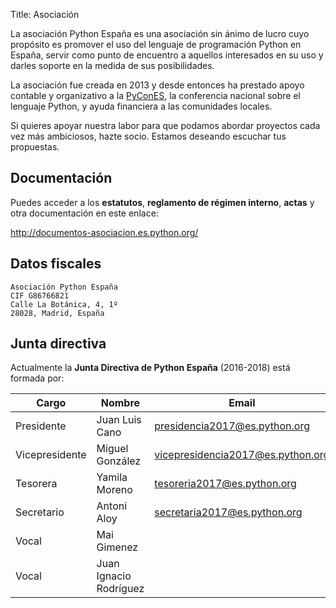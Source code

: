 Title: Asociación

La asociación Python España es una asociación sin ánimo de lucro cuyo propósito es promover el uso del lenguaje de programación Python en España, servir como punto de encuentro a aquellos interesados en su uso y darles soporte en la medida de sus posibilidades.

La asociación fue creada en 2013 y desde entonces ha prestado apoyo contable y organizativo a la <a href="http://es.pycon.org" target="_new">PyConES</a>, la conferencia nacional sobre el lenguaje Python, y ayuda financiera a las comunidades locales.

Si quieres apoyar nuestra labor para que podamos abordar proyectos cada vez más ambiciosos, hazte socio. Estamos deseando escuchar tus propuestas.

## Documentación

Puedes acceder a los **estatutos**, **reglamento de régimen interno**, **actas** y otra documentación en este enlace:

<a href="http://documentos-asociacion.es.python.org/" target="_blank">http://documentos-asociacion.es.python.org/</a>

## Datos fiscales

```
Asociación Python España
CIF G86766821
Calle La Botánica, 4, 1º
28028, Madrid, España
```

## Junta directiva

Actualmente la **Junta Directiva de Python España** (2016-2018) está formada por:

|  Cargo            |  Nombre                   |  Email                               |
| ----------------- | ------------------------- | ------------------------------------ |
|  Presidente       |  Juan Luis Cano           |  presidencia2017@es.python.org       |
|  Vicepresidente   |  Miguel González          |  vicepresidencia2017@es.python.org   |
|  Tesorera         |  Yamila Moreno            |  tesoreria2017@es.python.org         |
|  Secretario       |  Antoni Aloy              |  secretaria2017@es.python.org        |
|  Vocal            |  Mai Gimenez              |                                      |
|  Vocal            |  Juan Ignacio Rodríguez   |                                      |
